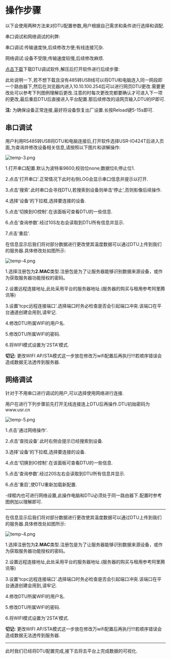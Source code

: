 # 操作步骤
以下会使用两种方法来对DTU配置参数,用户根据自己需求和条件进行选择和调配.

串口调试和网络调试的利弊:

串口调试:传输速度快,后续修改方便;有线连接冗杂.

网络调试:设备不受限;传输速度较慢,后续修改麻烦.

[点击下载](https://www.usr.cn/Down/USR-IO_set_V2.2.9.rar)下载DTU调试软件,解压后打开软件进行后续步骤:

此处说明一下,若不想下载且没有485转USB线可以将DTU和电脑连入同一网段即一个路由器下,然后在浏览器内进入10.10.100.254后可以进行网页DTU更改.需要更改处可以参考下列图例理解后更改.注意的时每次更改完都要确认才可进入下一项的更改,最后重启DTU后直接进入平台配置.那后续修改的话网页输入DTU的IP即可.

**注:** 为确保设备正常连接,最好将设备恢复出厂设置.长按Reload键5-15s即可.

## 串口调试

用户利用RS485转USB将DTU和电脑连接后,打开软件选择USR-IO424T后进入页面,为查询并修改设备相关信息,请按照以下图片和讲解操作:

![temp-3.png](http://dgiot-1253666439.cos.ap-shanghai-fsi.myqcloud.com/shuwa_tech/zh/blog/study/temp/temp-3.png)

1.打开串口配置.默认为波特率9600;校验位none;数据位8;停止位1.

2.点击'打开串口'.正常情况下此时右侧LOG会显示串口信息并提示以打开.

3.点击'搜索'.此时串口会寻找DTU,若搜索到设备则单击'停止',否则影像后续操作.

4.选择'设备'的下拉框,选择要连接的设备.

5.点击'切换到IO控制'.在该面板可查看DTU的一些信息.

6.点击'查询参数'.经过10S左右会读取到DTU所有信息并显示.

7.点击'重启'.

在信息显示后我们将对部分数据进行更改使其温度数据可以通过DTU上传到我们的服务器.具体修改处如图所示:

![temp-4.png](http://dgiot-1253666439.cos.ap-shanghai-fsi.myqcloud.com/shuwa_tech/zh/blog/study/temp/temp-4.png)

1.选择注册包为**2.MAC**类型.注册包是为了让服务器能够识别数据来源设备，或作为获取服务器功能授权的密码。

2.设置远程连接地址,此处采用平台的服务器地址.(服务器的购买与租用参考阿里腾讯等)

3.设置'tcpc远程连接端口'.选择端口时务必检查是否会引起端口冲突.该端口在平台通道创建会用到,请牢记.

4.修改DTU所属WIFI的用户名.

5.修改DTU所属WIFI的密码.

6.将WIFI模式设置为'2STA'模式.

**切记:** 更改WIFI AP/STA模式这一步放在修改万wifi配置后再执行!!!若顺序错误会造成数据无法透传到服务器.

## 网络调试

针对于不用串口进行调试的用户,可以选择使用网络进行连接.

用户在进行下列步骤前先打开无线连接连上DTU后再操作.DTU初始密码为www.usr.cn

![temp-5.png](http://dgiot-1253666439.cos.ap-shanghai-fsi.myqcloud.com/shuwa_tech/zh/blog/study/temp/temp-5.png)

1.点击'通过网络操作'.

2.点击'查找设备'.此时右侧会提示已经搜索到设备.

3.选择'设备'的下拉框,选择要连接的设备.

4.点击'切换到IO控制'.在该面板可查看DTU的一些信息.

5.点击'查询参数'.经过20S左右会读取到DTU所有信息并显示.

6.点击'重启',使DTU重新加载新配置.

-绿框内也可进行网络设置,此操作电脑和DTU必须处于同一路由器下.配置时参考图例加以理解即可.

-----
在信息显示后我们将对部分数据进行更改使其温度数据可以通过DTU上传到我们的服务器.具体修改处如图所示:

![temp-4.png](http://dgiot-1253666439.cos.ap-shanghai-fsi.myqcloud.com/shuwa_tech/zh/blog/study/temp/temp-4.png)

1.选择注册包为**2.MAC**类型.注册包是为了让服务器能够识别数据来源设备，或作为获取服务器功能授权的密码。

2.设置远程连接地址,此处采用平台的服务器地址.(服务器的购买与租用参考阿里腾讯等)

3.设置'tcpc远程连接端口'.选择端口时务必检查是否会引起端口冲突.该端口在平台通道创建会用到,请牢记.

4.修改DTU所属WIFI的用户名.

5.修改DTU所属WIFI的密码.

6.将WIFI模式设置为'2STA'模式.

**切记:** 更改WIFI AP/STA模式这一步放在修改万wifi配置后再执行!!!若顺序错误会造成数据无法透传到服务器.

---------

此时我们已经将DTU配置完成,接下去将去平台上完成数据的可视化.







